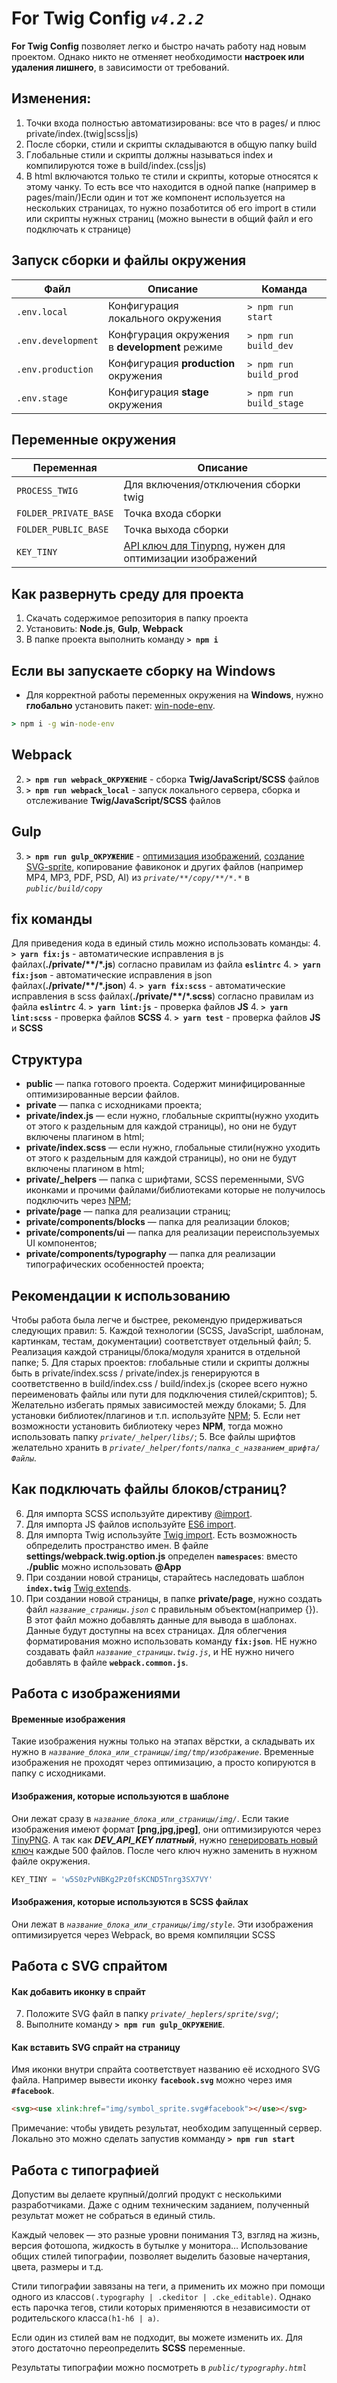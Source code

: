 # For Twig Config *`v4.2.2`*
**For Twig Config** позволяет легко и быстро начать работу над новым проектом.
Однако никто не отменяет необходимости **настроек или удаления лишнего**, в зависимости от требований.

## Изменения:
1. Точки входа полностью автоматизированы: все что в pages/ и плюс private/index.(twig|scss|js)
2. После сборки, стили и скрипты складываются в общую папку build
3. Глобальные стили и скрипты должны называться index и компилируются тоже в build/index.(css|js)
4. В html включаются только те стили и скрипты, которые относятся к этому чанку. То есть все что находится в одной папке (например в pages/main/)Если один и тот же компонент используется на нескольких страницах, то нужно позаботится об его import в стили или скрипты нужных страниц (можно вынести в общий файл и его подключать к странице)
## Запуск сборки и файлы окружения
 | Файл | Описание | Команда |
 | ------ | ------ | ------ |
 | ```.env.local``` | Конфигурация локального окружения | ```> npm run start``` |
 | ```.env.development``` | Конфгурация окружения в **development** режиме | ```> npm run build_dev``` |
 | ```.env.production``` | Конфигурация **production** окружения | ```> npm run build_prod``` |
 | ```.env.stage``` | Конфигурация **stage** окружения  | ```> npm run build_stage``` |

## Переменные окружения

| Переменная             | Описание                                                                            |
|------------------------|-------------------------------------------------------------------------------------|
| ```PROCESS_TWIG```       | Для включения/отключения сборки twig                                                |
| ```FOLDER_PRIVATE_BASE``` | Точка входа сборки                                                                  |
| ```FOLDER_PUBLIC_BASE``` | Точка выхода сборки                                                                 |
| ```KEY_TINY``` | [API ключ для Tinypng](https://tinypng.com/developers), нужен для оптимизации изображений |

 ## Как развернуть среду для проекта
 1. Скачать содержимое репозитория в папку проекта
 1. Установить: **Node.js**, **Gulp**, **Webpack**
 1. В папке проекта выполнить команду **`> npm i`**

## Если вы запускаете сборку на Windows
 + Для корректной работы переменных окружения на **Windows**, нужно **глобально** установить пакет: [win-node-env](https://www.npmjs.com/package/win-node-env).
```cmd
> npm i -g win-node-env
```

## <a name="webpack">Webpack</a>
 2. **`> npm run webpack_ОКРУЖЕНИЕ`** - сборка **Twig/JavaScript/SCSS** файлов
 2. **`> npm run webpack_local`** - запуск локального сервера, сборка и отслеживание **Twig/JavaScript/SCSS** файлов

## <a name="gulp">Gulp</a>
 3. **`> npm run gulp_ОКРУЖЕНИЕ`** - [оптимизация изображений](#img_work), [создание SVG-sprite](#svg_work), копирование фавиконок и других файлов (например MP4, MP3, PDF, PSD, AI) из *`private/**/copy/**/*.*`* в *`public/build/copy`*

## <a name="fix">fix команды</a>
Для приведения кода в единый стиль можно использовать команды:
 4. **`> yarn fix:js`** - автоматические исправления в js файлах(**./private/\*\*/\*.js**) согласно правилам из файла **`eslintrc`**
 4. **`> yarn fix:json`** - автоматические исправления в json файлах(**./private/\*\*/\*.json**)
 4. **`> yarn fix:scss`** - автоматические исправления в scss файлах(**./private/\*\*/\*.scss**) согласно правилам из файла **`eslintrc`**
 4. **`> yarn lint:js`** - проверка файлов **JS**
 4. **`> yarn lint:scss`** - проверка файлов **SCSS**
 4. **`> yarn test`** - проверка файлов **JS** и **SCSS**

## Структура
 + **public** — папка готового проекта. Содержит минифицированные оптимизированные версии файлов.
 + **private** — папка с исходниками проекта;
 + **private/index.js** — если нужно, глобальные скрипты(нужно уходить от этого к раздельным для каждой страницы), но они не будут включены плагином в html;
 + **private/index.scss** — если нужно, глобальные стили(нужно уходить от этого к раздельным для каждой страницы), но они не будут включены плагином в html;
 + **private/_helpers** — папка с шрифтами, SCSS переменными, SVG иконками и прочими файлами/библиотеками которые не получилось подключить через [NPM](https://docs.npmjs.com/getting-started/installing-npm-packages-locally);
 + **private/page** — папка для реализации страниц;
 + **private/components/blocks** — папка для реализации блоков;
 + **private/components/ui** — папка для реализации переиспользуемых UI компонентов;
 + **private/components/typography** — папка для реализации типографических особенностей проекта;

## Рекомендации к использованию
Чтобы работа была легче и быстрее, рекомендую придерживаться следующих правил:
 5. Каждой технологии (SCSS, JavaScript, шаблонам, картинкам, тестам, документации) соответствует отдельный файл;
 5. Реализация каждой страницы/блока/модуля хранится в отдельной папке;
 5. Для старых проектов: глобальные стили и скрипты должны быть в private/index.scss / private/index.js генерируются в соответственно в build/index.css / build/index.js (скорее всего нужно переименовать файлы или пути для подключения стилей/скриптов);
 5. Желательно избегать прямых зависимостей между блоками;
 5. Для установки библиотек/плагинов и т.п. используйте [NPM](https://docs.npmjs.com/getting-started/installing-npm-packages-locally);
 5. Если нет возможности установить библиотеку через **NPM**, тогда можно использовать папку *`private/_helper/libs/`*;
 5. Все файлы шрифтов желательно хранить в *`private/_helper/fonts/папка_с_названием_шрифта/Файлы`*.

## Как подключать файлы блоков/страниц?
 6. Для импорта SCSS используйте директиву [@import](http://sass-lang.com/guide#topic-5).
 6. Для импорта JS файлов используйте [ES6 import](https://developer.mozilla.org/ru/docs/Web/JavaScript/Reference/Statements/import).
 6. Для импорта Twig используйте [Twig import](https://twig.symfony.com/doc/2.x/tags/include.html).
 Есть возможность обпределить пространство имен. В файле **settings/webpack.twig.option.js** определен **`namespaces`**: вместо **./public** можно использовать **@App**
 6. При создании новой страницы, старайтесь наследовать шаблон **`index.twig`** [Twig extends](https://twig.symfony.com/doc/2.x/tags/extends.html).
 6. При создании новой страницы, в папке **private/page**, нужно создать файл *`название_страницы.json`* с правильным объектом(например {}). В этот файл можно добавлять данные для вывода в шаблонах. Данные будут доступны на всех страницах. Для облегчения форматирования можно использовать команду **`fix:json`**.
  НЕ нужно создавать файл *`название_страницы.twig.js`*, и НЕ нужно ничего добавлять в файле **`webpack.common.js`**.

## <a name="img_work">Работа с изображениями</a>
#### Временные изображения
  Такие изображения нужны только на этапах вёрстки, а складывать их нужно в *`название_блока_или_страницы/img/tmp/изображение`*.
  Временные изображения не проходят через оптимизацию, а просто копируются в папку с исходниками.
#### Изображения, которые используются в шаблоне
  Они лежат сразу в *`название_блока_или_страницы/img/`*. Если такие изображения имеют формат **[png,jpg,jpeg]**, они оптимизируются через [TinyPNG](https://tinypng.com/). А так как ***DEV_API_KEY платный***, нужно [генерировать новый ключ](https://tinypng.com/developers) каждые 500 файлов. После чего ключ нужно заменить в нужном файле окружения.
```javascript
KEY_TINY = 'w5S0zPvNBKg2Pz0fsKCND5Tnrg3SX7VY'
```
#### Изображения, которые используются в SCSS файлах
  Они лежат в *`название_блока_или_страницы/img/style`*. Эти изображения оптимизируется через Webpack, во время компиляции SCSS

## <a name="svg_work">Работа с SVG спрайтом</a>
#### Как добавить иконку в спрайт
 7. Положите SVG файл в папку *`private/_heplers/sprite/svg/`*;
 7. Выполните команду **`> npm run gulp_ОКРУЖЕНИЕ`**.

 #### Как вставить SVG спрайт на страницу
Имя иконки внутри спрайта соответствует названию её исходного SVG файла.
Например вывести иконку **`facebook.svg`** можно через имя **`#facebook`**.
 ```html
 <svg><use xlink:href="img/symbol_sprite.svg#facebook"></use></svg>
 ```
Примечание: чтобы увидеть результат, необходим запущенный сервер. Локально это можно сделать запустив  комманду **`> npm run start`**

## <a name="typography">Работа с типографией</a>
Допустим вы делаете крупный/долгий продукт с несколькими разработчиками.
Даже с одним техническим заданием, полученный результат может не собраться в единый стиль.

Каждый человек — это разные уровни понимания ТЗ, взгляд на жизнь, версия фотошопа, жидкость в бутылке у монитора…
Использование общих стилей типографии, позволяет выделить базовые начертания, цвета, размеры и т.д.

Стили типографии завязаны на теги, а применить их можно при помощи одного из классов`(.typography | .ckeditor | .cke_editable)`.
Однако есть парочка тегов, стили которых применяются в независимости от родительского класса`(h1-h6 | a)`.

Если один из стилей вам не подходит, вы можете изменить их. Для этого достаточно переопределить **SCSS** переменные.

Результаты типографии можно посмотреть в *`public/typography.html`*
